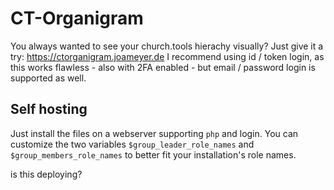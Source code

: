 # CT-Organigram
You always wanted to see your church.tools hierachy visually?
Just give it a try: https://ctorganigram.joameyer.de
I recommend using id / token login, as this works flawless - also with 2FA enabled - but email / password login is supported as well.

## Self hosting
Just install the files on a webserver supporting `php` and login.
You can customize the two variables `$group_leader_role_names` and `$group_members_role_names` to better fit your installation's role names.

is this deploying?